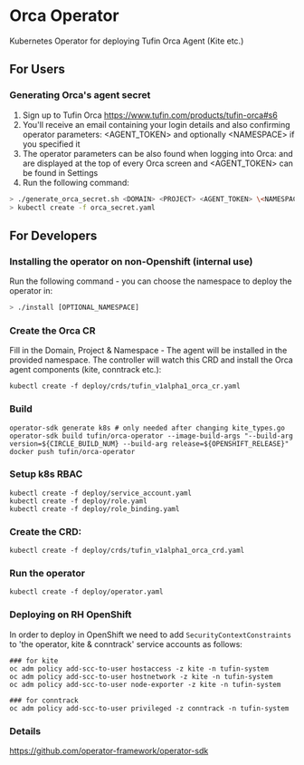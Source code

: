 # Orca Operator
Kubernetes Operator for deploying Tufin Orca Agent (Kite etc.)

## For Users
### Generating Orca's agent secret
1. Sign up to Tufin Orca   https://www.tufin.com/products/tufin-orca#s6
2. You'll receive an email containing your login details and also confirming operator parameters: <DOMAIN> <PROJECT> <AGENT_TOKEN> and optionally \<NAMESPACE\> if you specified it
3. The operator parameters can be also found when logging into Orca: <DOMAIN> and <PROJECT> are displayed at the top of every Orca screen and <AGENT_TOKEN> can be found in Settings
4. Run the following command: 
```bash
> ./generate_orca_secret.sh <DOMAIN> <PROJECT> <AGENT_TOKEN> \<NAMESPACE\> > orca_secret.yaml
> kubectl create -f orca_secret.yaml
```
## For Developers
### Installing the operator on non-Openshift (internal use)
Run the following command - you can choose the namespace to deploy the operator in:
```bash
> ./install [OPTIONAL_NAMESPACE]
```



### Create the Orca CR
Fill in the Domain, Project & Namespace - The agent will be installed in the provided namespace.
The controller will watch this CRD and install the Orca agent components (kite, conntrack etc.):
```
kubectl create -f deploy/crds/tufin_v1alpha1_orca_cr.yaml
```

### Build
```
operator-sdk generate k8s # only needed after changing kite_types.go
operator-sdk build tufin/orca-operator --image-build-args "--build-arg version=${CIRCLE_BUILD_NUM} --build-arg release=${OPENSHIFT_RELEASE}"
docker push tufin/orca-operator
```

### Setup k8s RBAC 
```
kubectl create -f deploy/service_account.yaml
kubectl create -f deploy/role.yaml
kubectl create -f deploy/role_binding.yaml
```

### Create the CRD:
```
kubectl create -f deploy/crds/tufin_v1alpha1_orca_crd.yaml
```

### Run the operator
```
kubectl create -f deploy/operator.yaml
```

### Deploying on RH OpenShift
In order to deploy in OpenShift we need to add `SecurityContextConstraints` 
to 'the operator, kite & conntrack' service accounts as follows:

```
### for kite
oc adm policy add-scc-to-user hostaccess -z kite -n tufin-system
oc adm policy add-scc-to-user hostnetwork -z kite -n tufin-system
oc adm policy add-scc-to-user node-exporter -z kite -n tufin-system

### for conntrack
oc adm policy add-scc-to-user privileged -z conntrack -n tufin-system
```

### Details
https://github.com/operator-framework/operator-sdk


